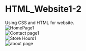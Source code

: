 # HTML_Website1-2
Using CSS and HTML for website.
<br>
![HomePage1](https://user-images.githubusercontent.com/116014855/202862752-935d2e48-912a-49c3-90f0-e18c473e044f.png)
<br>
![Contact page1](https://user-images.githubusercontent.com/116014855/202862773-59f5f04c-46ef-4364-8909-c412bc008f5c.png)
<br>
![Store Hours1](https://user-images.githubusercontent.com/116014855/202862783-413ee26f-c49d-4cd6-ab57-a954343e4d69.png)
<br>
![about page](https://user-images.githubusercontent.com/116014855/202862786-59491b22-01b1-41c6-a129-b402ebed4391.png)
<br>
